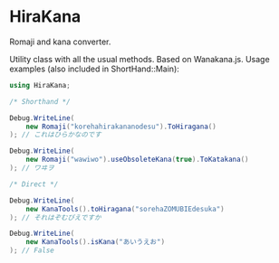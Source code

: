﻿# HiraKana
Romaji and kana converter.

Utility class with all the usual methods. Based on Wanakana.js.
Usage examples (also included in ShortHand::Main):

```c#
using HiraKana;

/* Shorthand */

Debug.WriteLine(
	new Romaji("korehahirakananodesu").ToHiragana()
); // これはひらかなのです

Debug.WriteLine(
	new Romaji("wawiwo").useObsoleteKana(true).ToKatakana()
); // ワヰヲ

/* Direct */

Debug.WriteLine(
	new KanaTools().toHiragana("sorehaZOMUBIEdesuka")
); // それはぞむびえですか

Debug.WriteLine(
	new KanaTools().isKana("あいうえお")
); // False
```